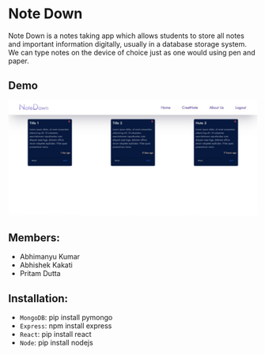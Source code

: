 # Note Down

Note Down is a notes taking app which allows students to store all notes and important information digitally, usually in a database storage system. We can type notes on the device of choice just as one would using pen and paper.

## Demo

<img src ='https://github.com/Abhishekkakati101/Notes-App/blob/master/images/3.jpeg' alt ='3' class = 'center'>

## Members:

- Abhimanyu Kumar
- Abhishek Kakati
- Pritam Dutta

## Installation:

- `MongoDB`: pip install pymongo
- `Express`:  npm install express
- `React`: pip install react
- `Node`: pip install nodejs
